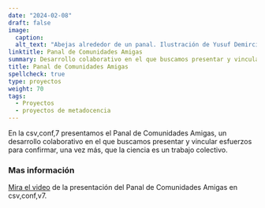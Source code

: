 ```yaml
---
date: "2024-02-08"
draft: false
image:
  caption: 
  alt_text: "Abejas alrededor de un panal. Ilustración de Yusuf Demirci"
linktitle: Panal de Comunidades Amigas
summary: Desarrollo colaborativo en el que buscamos presentar y vincular esfuerzos para confirmar, una vez más, que la ciencia es un trabajo colectivo.
title: Panal de Comunidades Amigas
spellcheck: true
type: proyectos
weight: 70
tags:
  - Proyectos
  - proyectos de metadocencia
---
```

En la csv,conf,7 presentamos el Panal de Comunidades Amigas, un desarrollo colaborativo en el que buscamos presentar y vincular esfuerzos para confirmar, una vez más, que la ciencia es un trabajo colectivo. 


### Mas información
[Mira el video](https://www.youtube.com/watch?v=TjlvCvjiKmk) de la presentación del Panal de Comunidades Amigas en csv,conf,v7.



